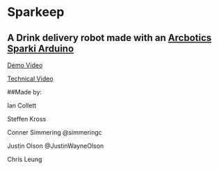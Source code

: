 # Sparkeep

## A Drink delivery robot made with an <a href="http://arcbotics.com/products/sparki/" target="_blank"> Arcbotics Sparki Arduino </a>

<a href="https://www.youtube.com/watch?v=Ji4wO4jkBkY" target="_blank"> Demo Video </a>

<a href="https://www.youtube.com/watch?v=Ji4wO4jkBkY" target="_blank"> Technical Video </a>

##Made by:

Ian Collett

Steffen Kross

Conner Simmering @simmeringc

Justin Olson @JustinWayneOlson

Chris Leung


